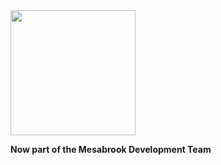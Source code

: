 <img src="https://i.imgur.com/feeEoWr.png" width=200>

<b>Now part of the Mesabrook Development Team</b>
